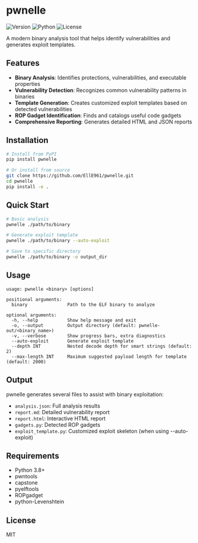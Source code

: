 # pwnelle

![Version](https://img.shields.io/badge/version-1.0.4-blue)
![Python](https://img.shields.io/badge/python-3.8%2B-brightgreen)
![License](https://img.shields.io/badge/license-MIT-green)

A modern binary analysis tool that helps identify vulnerabilities and generates exploit templates.

## Features

- **Binary Analysis**: Identifies protections, vulnerabilities, and executable properties
- **Vulnerability Detection**: Recognizes common vulnerability patterns in binaries
- **Template Generation**: Creates customized exploit templates based on detected vulnerabilities
- **ROP Gadget Identification**: Finds and catalogs useful code gadgets
- **Comprehensive Reporting**: Generates detailed HTML and JSON reports

## Installation

```bash
# Install from PyPI
pip install pwnelle

# Or install from source
git clone https://github.com/EllE961/pwnelle.git
cd pwnelle
pip install -e .
```

## Quick Start

```bash
# Basic analysis
pwnelle ./path/to/binary

# Generate exploit template
pwnelle ./path/to/binary --auto-exploit

# Save to specific directory
pwnelle ./path/to/binary -o output_dir
```

## Usage

```
usage: pwnelle <binary> [options]

positional arguments:
  binary               Path to the ELF binary to analyze

optional arguments:
  -h, --help           Show help message and exit
  -o, --output         Output directory (default: pwnelle-out/<binary_name>)
  -v, --verbose        Show progress bars, extra diagnostics
  --auto-exploit       Generate exploit template
  --depth INT          Nested decode depth for smart strings (default: 2)
  --max-length INT     Maximum suggested payload length for template (default: 2000)
```

## Output

pwnelle generates several files to assist with binary exploitation:

- `analysis.json`: Full analysis results
- `report.md`: Detailed vulnerability report
- `report.html`: Interactive HTML report
- `gadgets.py`: Detected ROP gadgets
- `exploit_template.py`: Customized exploit skeleton (when using --auto-exploit)

## Requirements

- Python 3.8+
- pwntools
- capstone
- pyelftools
- ROPgadget
- python-Levenshtein

## License

MIT
